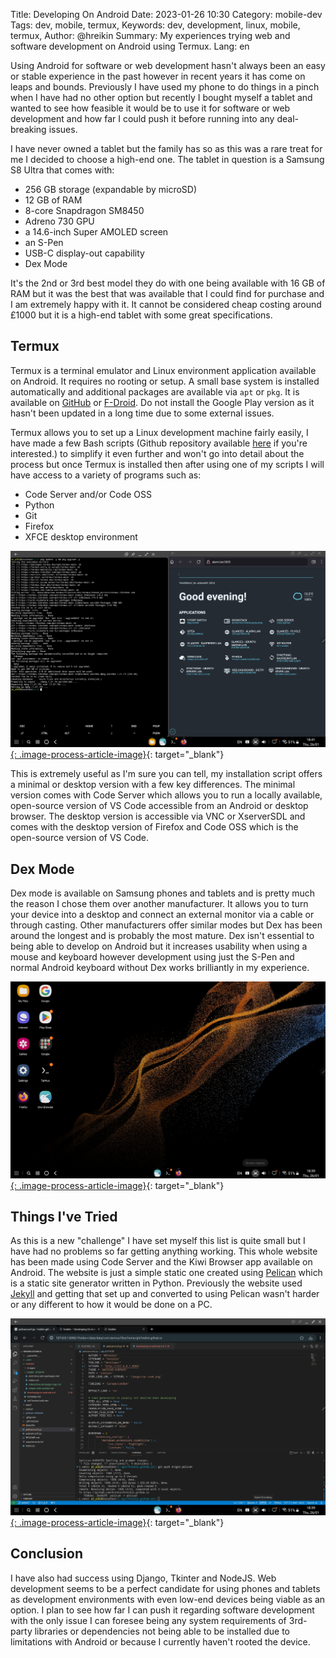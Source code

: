 Title: Developing On Android
Date: 2023-01-26 10:30
Category: mobile-dev
Tags: dev, mobile, termux,
Keywords: dev, development, linux, mobile, termux,
Author: @hreikin
Summary: My experiences trying web and software development on Android using Termux.
Lang: en

Using Android for software or web development hasn't always been an easy or stable experience in the past however in recent years it has come on leaps and bounds. Previously I have used my phone to do things in a pinch when I have had no other option but recently I bought myself a tablet and wanted to see how feasible it would be to use it for software or web development and how far I could push it before running into any deal-breaking issues.

I have never owned a tablet but the family has so as this was a rare treat for me I decided to choose a high-end one. The tablet in question is a Samsung S8 Ultra that comes with:

- 256 GB storage (expandable by microSD)
- 12 GB of RAM
- 8-core Snapdragon SM8450
- Adreno 730 GPU
- a 14.6-inch Super AMOLED screen
- an S-Pen
- USB-C display-out capability
- Dex Mode

It's the 2nd or 3rd best model they do with one being available with 16 GB of RAM but it was the best that was available that I could find for purchase and I am extremely happy with it. It cannot be considered cheap costing around £1000 but it is a high-end tablet with some great specifications.

## Termux

Termux is a terminal emulator and Linux environment application available on Android. It requires no rooting or setup. A small base system is installed automatically and additional packages are available via `apt` or `pkg`. It is available on [GitHub](https://github.com/termux/termux-app) or [F-Droid](https://f-droid.org/packages/com.termux/). Do not install the Google Play version as it hasn't been updated in a long time due to some external issues.

Termux allows you to set up a Linux development machine fairly easily, I have made a few Bash scripts (Github repository available [here](https://github.com/hreikin/termux-dev-setups) if you're interested.) to simplify it even further and won't go into detail about the process but once Termux is installed then after using one of my scripts I will have access to a variety of programs such as:

- Code Server and/or Code OSS
- Python
- Git
- Firefox
- XFCE desktop environment

[![termux-firefox-splitscreen](images/termux-firefox-splitscreen.jpg){: .image-process-article-image}](images/termux-firefox-splitscreen.jpg){: target="_blank"}

This is extremely useful as I'm sure you can tell, my installation script offers a minimal or desktop version with a few key differences. The minimal version comes with Code Server which allows you to run a locally available, open-source version of VS Code accessible from an Android or desktop browser. The desktop version is accessible via VNC or XserverSDL and comes with the desktop version of Firefox and Code OSS which is the open-source version of VS Code.

## Dex Mode

Dex mode is available on Samsung phones and tablets and is pretty much the reason I chose them over another manufacturer. It allows you to turn your device into a desktop and connect an external monitor via a cable or through casting. Other manufacturers offer similar modes but Dex has been around the longest and is probably the most mature. Dex isn't essential to being able to develop on Android but it increases usability when using a mouse and keyboard however development using just the S-Pen and normal Android keyboard without Dex works brilliantly in my experience.

[![dex-home](images/dex-home.jpg){: .image-process-article-image}](images/dex-home.jpg){: target="_blank"}

## Things I've Tried

As this is a new "challenge" I have set myself this list is quite small but I have had no problems so far getting anything working. This whole website has been made using Code Server and the Kiwi Browser app available on Android. The website is just a simple static one created using [Pelican](https://github.com/getpelican/pelican) which is a static site generator written in Python. Previously the website used [Jekyll](https://jekyllrb.com/) and getting that set up and converted to using Pelican wasn't harder or any different to how it would be done on a PC.

[![code-server-in-kiwi-browser](images/code-server-in-kiwi-browser.jpg){: .image-process-article-image}](images/code-server-in-kiwi-browser.jpg){: target="_blank"}

## Conclusion

I have also had success using Django, Tkinter and NodeJS. Web development seems to be a perfect candidate for using phones and tablets as development environments with even low-end devices being viable as an option. I plan to see how far I can push it regarding software development with the only issue I can foresee being any system requirements of 3rd-party libraries or dependencies not being able to be installed due to limitations with Android or because I currently haven't rooted the device.